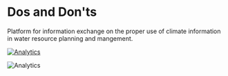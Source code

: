 # Dos and Don'ts 
Platform for information exchange on the proper use of climate information in water resource planning and mangement.

[![Analytics](https://ga-beacon.appspot.com/UA-110073441-2/dos_and_donts/readme1)](https://github.com/igrigorik/ga-beacon)

![Analytics](https://ga-beacon.appspot.com/UA-110073441-2/dos_and_donts/readme2)
